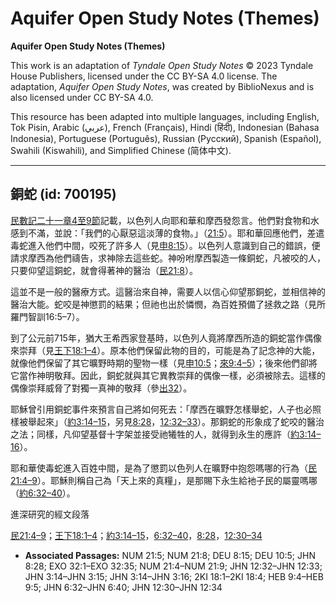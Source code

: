 # Aquifer Open Study Notes (Themes)

**Aquifer Open Study Notes (Themes)**

This work is an adaptation of *Tyndale Open Study Notes* © 2023 Tyndale House Publishers, licensed under the CC BY\-SA 4\.0 license. The adaptation, *Aquifer Open Study Notes*, was created by BiblioNexus and is also licensed under CC BY\-SA 4\.0\.

This resource has been adapted into multiple languages, including English, Tok Pisin, Arabic (عربي), French (Français), Hindi (हिंदी), Indonesian (Bahasa Indonesia), Portuguese (Português), Russian (Русский), Spanish (Español), Swahili (Kiswahili), and Simplified Chinese (简体中文).



--------------------------------

## 銅蛇 (id: 700195)

[民數記二十一章4至9節](https://ref.ly/Num21:4-Num21:9)記載，以色列人向耶和華和摩西發怨言。他們對食物和水感到不滿，並說：「我們的心厭惡這淡薄的食物。」（[21:5](https://ref.ly/Num21:5)）。耶和華回應他們，差遣毒蛇進入他們中間，咬死了許多人（見[申8:15](https://ref.ly/Deut8:15)）。以色列人意識到自己的錯誤，便請求摩西為他們禱告，求神除去這些蛇。神吩咐摩西製造一條銅蛇，凡被咬的人，只要仰望這銅蛇，就會得著神的醫治（[民21:8](https://ref.ly/Num21:8)）。

這並不是一般的醫療方式。這醫治來自神，需要人以信心仰望那銅蛇，並相信神的醫治大能。蛇咬是神懲罰的結果；但祂也出於憐憫，為百姓預備了拯救之路（見所羅門智訓16:5–7）。

到了公元前715年，猶大王希西家登基時，以色列人竟將摩西所造的銅蛇當作偶像來崇拜（見[王下18:1–4](https://ref.ly/2Kgs18:1-2Kgs18:4)）。原本他們保留此物的目的，可能是為了記念神的大能，就像他們保留了其它曠野時期的聖物一樣（見[申10:5](https://ref.ly/Deut10:5)；[來9:4–5](https://ref.ly/Heb9:4-Heb9:5)）；後來他們卻將它當作神明敬拜。因此，銅蛇就與其它異教崇拜的偶像一樣，必須被除去。這樣的偶像崇拜威脅了對獨一真神的敬拜（參[出32](https://ref.ly/Exod32:1-Exod32:35)）。

耶穌曾引用銅蛇事件來預言自己將如何死去：「摩西在曠野怎樣舉蛇，人子也必照樣被舉起來」（[約3:14–15](https://ref.ly/John3:14-John3:15)，另見[8:28](https://ref.ly/John8:28)，[12:32–33](https://ref.ly/John12:32-John12:33)）。那銅蛇的形象成了蛇咬的醫治之法；同樣，凡仰望基督十字架並接受祂犧牲的人，就得到永生的應許（[約3:14–16](https://ref.ly/John3:14-John3:16)）。

耶和華使毒蛇進入百姓中間，是為了懲罰以色列人在曠野中抱怨嗎哪的行為（[民21:4–9](https://ref.ly/Num21:4-Num21:9)）。耶穌則稱自己為「天上來的真糧」，是那賜下永生給衪子民的屬靈嗎哪（[約6:32–40](https://ref.ly/John6:32-John6:40)）。

進深研究的經文段落

[民21:4–9](https://ref.ly/Num21:4-Num21:9)；[王下18:1–4](https://ref.ly/2Kgs18:1-2Kgs18:4)；[約3:14–15](https://ref.ly/John3:14-John3:15)，[6:32–40](https://ref.ly/John6:32-John6:40)，[8:28](https://ref.ly/John8:28)，[12:30–34](https://ref.ly/John12:30-John12:34)

* **Associated Passages:** NUM 21:5; NUM 21:8; DEU 8:15; DEU 10:5; JHN 8:28; EXO 32:1–EXO 32:35; NUM 21:4–NUM 21:9; JHN 12:32–JHN 12:33; JHN 3:14–JHN 3:15; JHN 3:14–JHN 3:16; 2KI 18:1–2KI 18:4; HEB 9:4–HEB 9:5; JHN 6:32–JHN 6:40; JHN 12:30–JHN 12:34

